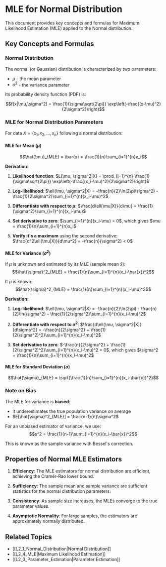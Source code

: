 # MLE for Normal Distribution

This document provides key concepts and formulas for Maximum Likelihood Estimation (MLE) applied to the Normal distribution.

## Key Concepts and Formulas

### Normal Distribution

The normal (or Gaussian) distribution is characterized by two parameters:
- $\mu$ - the mean parameter
- $\sigma^2$ - the variance parameter

Its probability density function (PDF) is:

$$f(x|\mu,\sigma^2) = \frac{1}{\sigma\sqrt{2\pi}} \exp\left(-\frac{(x-\mu)^2}{2\sigma^2}\right)$$

### MLE for Normal Distribution Parameters

For data $X = \{x_1, x_2, \ldots, x_n\}$ following a normal distribution:

#### MLE for Mean ($\mu$)

$$\hat{\mu}_{MLE} = \bar{x} = \frac{1}{n}\sum_{i=1}^{n}x_i$$

**Derivation**:
1. **Likelihood function**:
   $L(\mu, \sigma^2|X) = \prod_{i=1}^{n} \frac{1}{\sigma\sqrt{2\pi}} \exp\left(-\frac{(x_i-\mu)^2}{2\sigma^2}\right)$

2. **Log-likelihood**:
   $\ell(\mu, \sigma^2|X) = -\frac{n}{2}\ln(2\pi\sigma^2) - \frac{1}{2\sigma^2}\sum_{i=1}^{n}(x_i-\mu)^2$

3. **Differentiate with respect to $\mu$**:
   $\frac{d\ell(\mu|X)}{d\mu} = \frac{1}{\sigma^2}\sum_{i=1}^{n}(x_i-\mu)$

4. **Set derivative to zero**:
   $\sum_{i=1}^{n}(x_i-\mu) = 0$, which gives $\mu = \frac{1}{n}\sum_{i=1}^{n}x_i$

5. **Verify it's a maximum** using the second derivative:
   $\frac{d^2\ell(\mu|X)}{d\mu^2} = -\frac{n}{\sigma^2} < 0$

#### MLE for Variance ($\sigma^2$)

If $\mu$ is unknown and estimated by its MLE (sample mean $\bar{x}$):
$$\hat{\sigma}^2_{MLE} = \frac{1}{n}\sum_{i=1}^{n}(x_i-\bar{x})^2$$

If $\mu$ is known:
$$\hat{\sigma}^2_{MLE} = \frac{1}{n}\sum_{i=1}^{n}(x_i-\mu)^2$$

**Derivation**:
1. **Log-likelihood**:
   $\ell(\mu, \sigma^2|X) = -\frac{n}{2}\ln(2\pi) - \frac{n}{2}\ln(\sigma^2) - \frac{1}{2\sigma^2}\sum_{i=1}^{n}(x_i-\mu)^2$

2. **Differentiate with respect to $\sigma^2$**:
   $\frac{d\ell(\mu, \sigma^2|X)}{d\sigma^2} = -\frac{n}{2\sigma^2} + \frac{1}{2(\sigma^2)^2}\sum_{i=1}^{n}(x_i-\mu)^2$

3. **Set derivative to zero**:
   $-\frac{n}{2\sigma^2} + \frac{1}{2(\sigma^2)^2}\sum_{i=1}^{n}(x_i-\mu)^2 = 0$, which gives $\sigma^2 = \frac{1}{n}\sum_{i=1}^{n}(x_i-\mu)^2$

#### MLE for Standard Deviation ($\sigma$)

$$\hat{\sigma}_{MLE} = \sqrt{\frac{1}{n}\sum_{i=1}^{n}(x_i-\bar{x})^2}$$

### Note on Bias

The MLE for variance is **biased**:
- It underestimates the true population variance on average
- $E[\hat{\sigma}^2_{MLE}] = \frac{n-1}{n}\sigma^2$

For an unbiased estimator of variance, we use:
$$s^2 = \frac{1}{n-1}\sum_{i=1}^{n}(x_i-\bar{x})^2$$

This is known as the sample variance with Bessel's correction.

## Properties of Normal MLE Estimators

1. **Efficiency**: The MLE estimators for normal distribution are efficient, achieving the Cramér-Rao lower bound.

2. **Sufficiency**: The sample mean and sample variance are sufficient statistics for the normal distribution parameters.

3. **Consistency**: As sample size increases, the MLEs converge to the true parameter values.

4. **Asymptotic Normality**: For large samples, the estimators are approximately normally distributed.

## Related Topics

- [[L2_1_Normal_Distribution|Normal Distribution]]
- [[L2_4_MLE|Maximum Likelihood Estimation]]
- [[L2_3_Parameter_Estimation|Parameter Estimation]] 